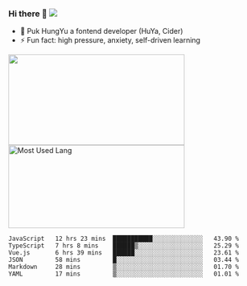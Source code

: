 ### Hi there 👋   ![](https://komarev.com/ghpvc/?username=trojan0523&color=ff69b4&label=PV+Since+2020-1-1)

 - 🔭 Puk HungYu a fontend developer (HuYa, Cider)
 - ⚡ Fun fact: high pressure, anxiety, self-driven learning 

 <img align="left" width="350px" height="180px" src="https://github-readme-stats.vercel.app/api?username=trojan0523&show_icons=true&icon_color=199861&count_private=true" />
 
 <img width="350px" height="165px" alt="Most Used Lang" src="https://github-readme-stats.vercel.app/api/top-langs/?username=trojan0523&layout=compact"/>
 

 <!--START_SECTION:waka-->

```text
JavaScript   12 hrs 23 mins  ███████████░░░░░░░░░░░░░░   43.90 %
TypeScript   7 hrs 8 mins    ██████▒░░░░░░░░░░░░░░░░░░   25.29 %
Vue.js       6 hrs 39 mins   ██████░░░░░░░░░░░░░░░░░░░   23.61 %
JSON         58 mins         █░░░░░░░░░░░░░░░░░░░░░░░░   03.44 %
Markdown     28 mins         ▒░░░░░░░░░░░░░░░░░░░░░░░░   01.70 %
YAML         17 mins         ▒░░░░░░░░░░░░░░░░░░░░░░░░   01.01 %
```

<!--END_SECTION:waka-->

 
<!--
**Trojan0523/Trojan0523** is a ✨ _special_ ✨ repository because its `README.md` (this file) appears on your GitHub profile.

Here are some ideas to get you started:

- 👯 looking to collaborate on where? i don`t know
- 🤔 I’m looking for help with ...
- 💬 Ask me about ...
- 📫 How to reach me: ...
- 😄 Pronouns: ...
- ⚡ Fun fact: ...
![](https://komarev.com/ghpvc/?username=trojan0523)
-->
